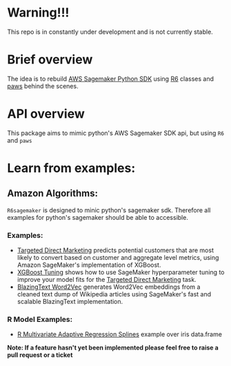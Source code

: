# Warning!!!
This repo is in constantly under development and is not currently stable.

# Brief overview

The idea is to rebuild [AWS Sagemaker Python SDK](https://github.com/aws/sagemaker-python-sdk) using [R6](https://github.com/r-lib/R6) classes and [paws](https://github.com/paws-r/paws) behind the scenes.


# API overview

This package aims to mimic python's AWS Sagemaker SDK api, but using `R6` and `paws`


# Learn from examples:

## Amazon Algorithms:

`R6sagemaker` is designed to minic python's sagemaker sdk. Therefore all examples for python's sagemaker should be able to accessible. 

### Examples:

* [Targeted Direct Marketing](https://github.com/DyfanJones/sagemaker-r-sdk/tree/master/examples/introduction_to_applying_machine_learning/xgboost_direct_marketing) predicts potential customers that are most likely to convert based on customer and aggregate level metrics, using Amazon SageMaker's implementation of XGBoost.
* [XGBoost Tuning](https://github.com/DyfanJones/sagemaker-r-sdk/blob/master/examples/hyparameter_tuning/xgboost_direct_maketing) shows how to use SageMaker hyperparameter tuning to improve your model fits for the [Targeted Direct Marketing](https://github.com/DyfanJones/sagemaker-r-sdk/tree/master/examples/introduction_to_applying_machine_learning/xgboost_direct_marketing) task.
* [BlazingText Word2Vec](https://github.com/DyfanJones/sagemaker-r-sdk/tree/master/examples/introduction_to_amazon_algorithms/blazingtext_word2vec_text8) generates Word2Vec embeddings from a cleaned text dump of Wikipedia articles using SageMaker's fast and scalable BlazingText implementation.

### R Model Examples:

* [R Multivariate Adaptive Regression Splines](https://github.com/DyfanJones/sagemaker-r-sdk/tree/master/examples/hyparameter_tuning/r_bring_your_own/mars-restrserve) example over iris data.frame


**Note: If a feature hasn't yet been implemented please feel free to raise a pull request or a ticket**
